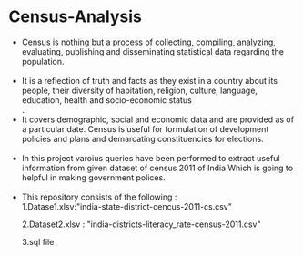 # Census-Analysis
<ul>
<li>Census is nothing but a process of collecting, compiling, analyzing, evaluating, publishing and disseminating statistical data regarding the population.</li>
<br>
<li>It is a reflection of truth and facts as they exist in a country about its people, their diversity of habitation, religion, culture, language, education, health and socio-economic status</li>.
<br>
<li>It covers demographic, social and economic data and are provided as of a particular date. Census is useful for formulation of development policies and plans and demarcating constituencies for elections.</li>
<br>
<li>In this project varoius queries have been performed to extract useful information from given dataset of census 2011 of India Which is going to helpful in making government polices.</li>
<br>
<li>This repository consists of the following :
<br>
 1.Datase1.xlsv:"india-state-district-cencus-2011-cs.csv"

2.Dataset2.xlsv : "india-districts-literacy_rate-census-2011.csv"

3.sql file</li>

